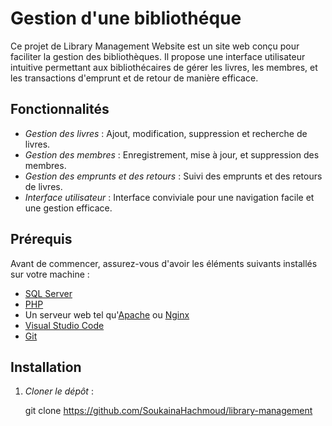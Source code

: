 # Gestion d'une bibliothéque
Ce projet de Library Management Website est un site web conçu pour faciliter la gestion des bibliothèques. Il propose une interface utilisateur intuitive permettant aux bibliothécaires de gérer les livres, les membres, et les transactions d'emprunt et de retour de manière efficace. 
## Fonctionnalités

- *Gestion des livres* : Ajout, modification, suppression et recherche de livres.
- *Gestion des membres* : Enregistrement, mise à jour, et suppression des membres.
- *Gestion des emprunts et des retours* : Suivi des emprunts et des retours de livres.
- *Interface utilisateur* : Interface conviviale pour une navigation facile et une gestion efficace.

## Prérequis

Avant de commencer, assurez-vous d'avoir les éléments suivants installés sur votre machine :

- [SQL Server](https://www.microsoft.com/fr-fr/sql-server/sql-server-downloads)
- [PHP](https://www.php.net/downloads)
- Un serveur web tel qu'[Apache](https://httpd.apache.org/download.cgi) ou [Nginx](https://nginx.org/en/download.html)
- [Visual Studio Code](https://code.visualstudio.com/Download)
- [Git](https://git-scm.com/downloads)

## Installation
1. *Cloner le dépôt* :

   git clone 
https://github.com/SoukainaHachmoud/library-management
